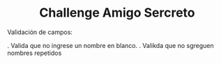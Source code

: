 <h1 align="center">Challenge Amigo Sercreto</h1>

<p>Validación de campos:</p>

. Valida que no ingrese un nombre en blanco.
. Valikda que no sgreguen nombres repetidos

